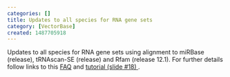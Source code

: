 ```yaml
---
categories: []
title: Updates to all species for RNA gene sets
category: [VectorBase]
created: 1487705918
---
```

Updates to all species for RNA gene sets using alignment to miRBase (release), tRNAscan-SE (release) and Rfam (release 12.1). For further details follow links to this <a href="/faqs/how-are-rna-genes-annotated">FAQ</a> and <a href="/tutorials/general-tutorials/annotation-genomes-vectorbase">tutorial (slide #18) </a>.
